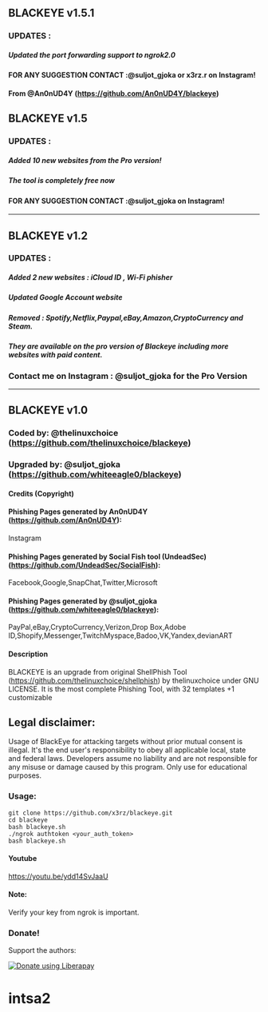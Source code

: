 ## BLACKEYE v1.5.1
### UPDATES :
##### Updated the port forwarding support to ngrok2.0
####  FOR ANY SUGGESTION CONTACT :@suljot_gjoka or x3rz.r on Instagram!
####  From @An0nUD4Y (https://github.com/An0nUD4Y/blackeye)


## BLACKEYE v1.5
### UPDATES :
##### Added 10 new websites from the Pro version!
##### The tool is completely free now
####  FOR ANY SUGGESTION CONTACT :@suljot_gjoka on Instagram!

-----------------------------------------------------------------------------------------------------------------------------


## BLACKEYE v1.2
### UPDATES :
##### Added 2 new websites : iCloud ID , Wi-Fi phisher
##### Updated Google Account website
##### Removed : Spotify,Netflix,Paypal,eBay,Amazon,CryptoCurrency and Steam.
##### They are available on the pro version of Blackeye including more websites with paid content.
###   Contact me on Instagram : @suljot_gjoka for the Pro Version

-----------------------------------------------------------------------------------------------------------------------------

## BLACKEYE v1.0
### Coded by: @thelinuxchoice (https://github.com/thelinuxchoice/blackeye)
### Upgraded by: @suljot_gjoka (https://github.com/whiteeagle0/blackeye)

#### Credits (Copyright)
#### Phishing Pages generated by An0nUD4Y (https://github.com/An0nUD4Y):
Instagram
#### Phishing Pages generated by Social Fish tool (UndeadSec) (https://github.com/UndeadSec/SocialFish):
Facebook,Google,SnapChat,Twitter,Microsoft
#### Phishing Pages generated by @suljot_gjoka (https://github.com/whiteeagle0/blackeye):
PayPal,eBay,CryptoCurrency,Verizon,Drop Box,Adobe ID,Shopify,Messenger,TwitchMyspace,Badoo,VK,Yandex,devianART

#### Description
BLACKEYE is an upgrade from original ShellPhish Tool (https://github.com/thelinuxchoice/shellphish) by thelinuxchoice under GNU LICENSE. It is the most complete Phishing Tool,  with 32 templates +1 customizable

## Legal disclaimer:
Usage of BlackEye for attacking targets without prior mutual consent is illegal. It's the end user's responsibility to obey all applicable local, state and federal laws. Developers assume no liability and are not responsible for any misuse or damage caused by this program. Only use for educational purposes.


### Usage:
```
git clone https://github.com/x3rz/blackeye.git
cd blackeye
bash blackeye.sh
./ngrok authtoken <your_auth_token>
bash blackeye.sh
```
#### Youtube 
https://youtu.be/ydd14SvJaaU

#### Note: 
Verify your key from ngrok is important.

### Donate!
Support the authors:

<noscript><a href="https://liberapay.com/thelinuxchoice/donate"><img alt="Donate using Liberapay" src="https://liberapay.com/assets/widgets/donate.svg"></a></noscript>
# intsa2
